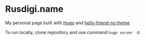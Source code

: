 # Rusdigi.name

My personal page built with [Hugo](https://gohugo.io/) and [hello-friend-ng theme](https://github.com/rhazdon/hugo-theme-hello-friend-ng)

To run locally, clone repository and use command `hugo server -D`
